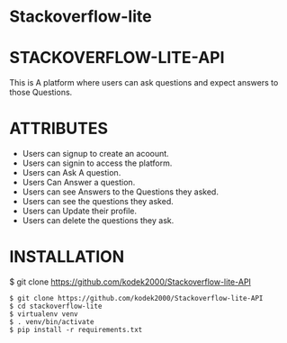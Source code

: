 # Stackoverflow-lite
# STACKOVERFLOW-LITE-API
This is A platform where users can ask questions and expect answers to those Questions.

# ATTRIBUTES
- Users can signup to create an acoount.
- Users can signin to access the platform.
- Users can Ask A question.
- Users Can Answer a question.
- Users can see Answers to the Questions they asked.
- Users can see the questions they asked.
- Users can Update their profile.
- Users can delete the questions they ask.

# INSTALLATION
$ git clone https://github.com/kodek2000/Stackoverflow-lite-API

    $ git clone https://github.com/kodek2000/Stackoverflow-lite-API
    $ cd stackoverflow-lite
    $ virtualenv venv
    $ . venv/bin/activate
    $ pip install -r requirements.txt  






